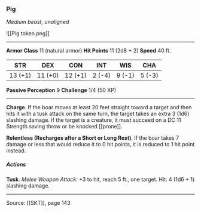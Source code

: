 ### Pig
_Medium beast, unaligned_

![[Pig token.png]]


---

**Armor Class** 11 (natural armor)
**Hit Points** 11 (2d8 + 2)
**Speed** 40 ft.

| STR     | DEX     | CON     | INT     | WIS     | CHA     |
|---------|---------|---------|---------|---------|---------|
| 13 (+1) | 11 (+0) | 12 (+1) | 2 (-4) | 9 (-1) | 5 (-3) |

**Passive Perception** 9
**Challenge** 1/4 (50 XP)

---

**Charge**. If the boar moves at least 20 feet straight toward a target and then hits it with a tusk attack on the same turn, the target takes an extra 3 (1d6) slashing damage. If the target is a creature, it must succeed on a DC 11 Strength saving throw or be knocked [[prone]].

**Relentless (Recharges after a Short or Long Rest)**. If the boar takes 7 damage or less that would reduce it to 0 hit points, it is reduced to 1 hit point instead.

##### Actions
**Tusk**. _Melee Weapon Attack:_ +3 to hit, reach 5 ft., one target. Hit: 4 (1d6 + 1) slashing damage.


---

Source: [[SKT]], page 143